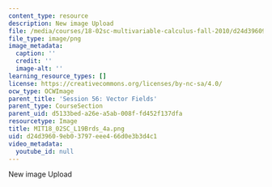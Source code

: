 ```yaml
---
content_type: resource
description: New image Upload
file: /media/courses/18-02sc-multivariable-calculus-fall-2010/d24d39609eb03797eee466d0e3b3d4c1_MIT18_02SC_L19Brds_4a.png
file_type: image/png
image_metadata:
  caption: ''
  credit: ''
  image-alt: ''
learning_resource_types: []
license: https://creativecommons.org/licenses/by-nc-sa/4.0/
ocw_type: OCWImage
parent_title: 'Session 56: Vector Fields'
parent_type: CourseSection
parent_uid: d5133bed-a26e-a5ab-008f-fd452f137dfa
resourcetype: Image
title: MIT18_02SC_L19Brds_4a.png
uid: d24d3960-9eb0-3797-eee4-66d0e3b3d4c1
video_metadata:
  youtube_id: null
---
```

New image Upload
